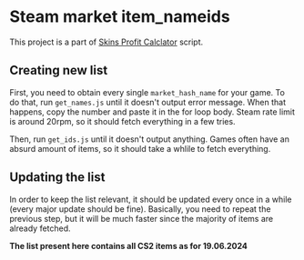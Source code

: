 # Steam market item_nameids
This project is a part of [Skins Profit Calclator](https://github.com/Olimp666/steam-profit-calculator) script.

## Creating new list
First, you need to obtain every single `market_hash_name` for your game. To do that, run `get_names.js` until it doesn't output error message. When that happens, copy the number and paste it in the for loop body. Steam rate limit is around 20rpm, so it should fetch everything in a few tries.

Then, run `get_ids.js` until it doesn't output anything. Games often have an absurd amount of items, so it should take a whlile to fetch everything.

## Updating the list
In order to keep the list relevant, it should be updated every once in a while (every major update should be fine). Basically, you need to repeat the previous step, but it will be much faster since the majority of items are already fetched.

__The list present here contains all CS2 items as for 19.06.2024__
